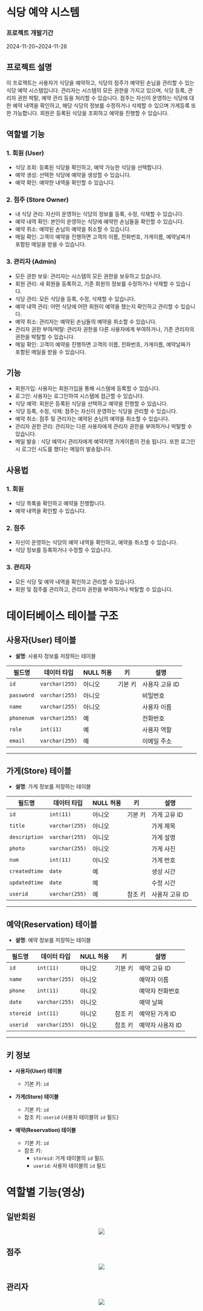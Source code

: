# 식당 예약 시스템

### 프로젝트 개발기간
2024-11-20~2024-11-28

## 프로젝트 설명
이 프로젝트는 사용자가 식당을 예약하고, 식당의 점주가 예약된 손님을 관리할 수 있는 식당 예약 시스템입니다.
관리자는 시스템의 모든 권한을 가지고 있으며, 식당 등록, 관리자 권한 박탈, 예약 관리 등을 처리할 수 있습니다.
점주는 자신이 운영하는 식당에 대한 예약 내역을 확인하고, 해당 식당의 정보를 수정하거나 삭제할 수 있으며 가게등록 또한 가능합니다. 
회원은 등록된 식당을 조회하고 예약을 진행할 수 있습니다.



## 역할별 기능

### 1. 회원 (User)
- 식당 조회: 등록된 식당을 확인하고, 예약 가능한 식당을 선택합니다.
- 예약 생성: 선택한 식당에 예약을 생성할 수 있습니다.
- 예약 확인: 예약한 내역을 확인할 수 있습니다.

### 2. 점주 (Store Owner)
- 내 식당 관리: 자신이 운영하는 식당의 정보를 등록, 수정, 삭제할 수 있습니다.
- 예약 내역 확인: 본인이 운영하는 식당에 예약한 손님들을 확인할 수 있습니다.
- 예약 취소: 예약된 손님의 예약을 취소할 수 있습니다.
- 메일 확인: 고객이 예약을 진행하면 고객의 이름, 전화번호, 가게이름, 예약날짜가 포함된 메일을 받을 수 있습니다.
### 3. 관리자 (Admin)
- 모든 권한 보유: 관리자는 시스템의 모든 권한을 보유하고 있습니다.
- 회원 관리: 새 회원을 등록하고, 기존 회원의 정보를 수정하거나 삭제할 수 있습니다.
- 식당 관리: 모든 식당을 등록, 수정, 삭제할 수 있습니다.
- 예약 내역 관리: 어떤 식당에 어떤 회원이 예약을 했는지 확인하고 관리할 수 있습니다.
- 예약 취소: 관리자는 예약된 손님들의 예약을 취소할 수 있습니다.
- 관리자 권한 부여/박탈: 관리자 권한을 다른 사용자에게 부여하거나, 기존 관리자의 권한을 박탈할 수 있습니다.
- 메일 확인: 고객이 예약을 진행하면 고객의 이름, 전화번호, 가게이름, 예약날짜가 포함된 메일을 받을 수 있습니다.
## 기능

- 회원가입: 사용자는 회원가입을 통해 시스템에 등록할 수 있습니다.
- 로그인: 사용자는 로그인하여 시스템에 접근할 수 있습니다.
- 식당 예약: 회원은 등록된 식당을 선택하고 예약을 진행할 수 있습니다.
- 식당 등록, 수정, 삭제: 점주는 자신이 운영하는 식당을 관리할 수 있습니다.
- 예약 취소: 점주 및 관리자는 예약된 손님의 예약을 취소할 수 있습니다.
- 관리자 권한 관리: 관리자는 다른 사용자에게 관리자 권한을 부여하거나 박탈할 수 있습니다.
- 메일 발송 : 식당 예약시 관리자에게 예약자명 가게이름이 전송 됩니다. 또한 로그인시 로그인 시도를 했다는 메일이 발송됩니다.

## 사용법

### 1. 회원
- 식당 목록을 확인하고 예약을 진행합니다.
- 예약 내역을 확인할 수 있습니다.

### 2. 점주
- 자신이 운영하는 식당의 예약 내역을 확인하고, 예약을 취소할 수 있습니다.
- 식당 정보를 등록하거나 수정할 수 있습니다.

### 3. 관리자
- 모든 식당 및 예약 내역을 확인하고 관리할 수 있습니다.
- 회원 및 점주를 관리하고, 관리자 권한을 부여하거나 박탈할 수 있습니다.


# 데이터베이스 테이블 구조


## 사용자(User) 테이블
- **설명**: 사용자 정보를 저장하는 테이블

| 필드명       | 데이터 타입      | NULL 허용 | 키       | 설명            |
|--------------|-----------------|-----------|----------|-----------------|
| `id`         | `varchar(255)` | 아니오     | 기본 키   | 사용자 고유 ID  |
| `password`   | `varchar(255)` | 아니오     |          | 비밀번호        |
| `name`       | `varchar(255)` | 아니오     |          | 사용자 이름      |
| `phonenum`   | `varchar(255)` | 예         |          | 전화번호         |
| `role`       | `int(11)`      | 예         |          | 사용자 역할      |
| `email`      | `varchar(255)` | 예         |          | 이메일 주소      |

---

## 가게(Store) 테이블
- **설명**: 가게 정보를 저장하는 테이블

| 필드명        | 데이터 타입      | NULL 허용 | 키       | 설명            |
|---------------|-----------------|-----------|----------|-----------------|
| `id`          | `int(11)`      | 아니오     | 기본 키   | 가게 고유 ID    |
| `title`       | `varchar(255)` | 아니오     |          | 가게 제목        |
| `description` | `varchar(255)` | 아니오     |          | 가게 설명        |
| `photo`       | `varchar(255)` | 아니오     |          | 가게 사진        |
| `num`         | `int(11)`      | 아니오     |          | 가게 번호        |
| `createdtime` | `date`         | 예         |          | 생성 시간        |
| `updatedtime` | `date`         | 예         |          | 수정 시간        |
| `userid`      | `varchar(255)` | 예         | 참조 키   | 사용자 고유 ID   |

---

## 예약(Reservation) 테이블
- **설명**: 예약 정보를 저장하는 테이블

| 필드명    | 데이터 타입      | NULL 허용 | 키       | 설명             |
|-----------|-----------------|-----------|----------|------------------|
| `id`      | `int(11)`      | 아니오     | 기본 키   | 예약 고유 ID     |
| `name`    | `varchar(255)` | 아니오     |          | 예약자 이름       |
| `phone`   | `int(11)`      | 아니오     |          | 예약자 전화번호   |
| `date`    | `varchar(255)` | 아니오     |          | 예약 날짜         |
| `storeid` | `int(11)`      | 아니오     | 참조 키   | 예약된 가게 ID    |
| `userid`  | `varchar(255)` | 아니오     | 참조 키   | 예약자 사용자 ID  |

---

## 키 정보
- **사용자(User) 테이블**
  - 기본 키: `id`

- **가게(Store) 테이블**
  - 기본 키: `id`
  - 참조 키: `userid` (사용자 테이블의 `id` 필드)

- **예약(Reservation) 테이블**
  - 기본 키: `id`
  - 참조 키: 
    - `storeid`: 가게 테이블의 `id` 필드  
    - `userid`: 사용자 테이블의 `id` 필드
   

# 역할별 기능(영상)

## 일반회원
<p align="center">
  <img src="https://github.com/user-attachments/assets/36ccac7a-ca48-49ef-9c36-559187a1a94c">
</p> 

## 점주
<p align="center">
  <img src="https://github.com/user-attachments/assets/d9b0c953-dc32-4b47-ac7e-738fc8c36639">
</p> 

## 관리자

<p align="center">
  <img src="https://github.com/user-attachments/assets/8b5ccde8-009a-4517-9d6d-4e02f024454a">
</p> 
